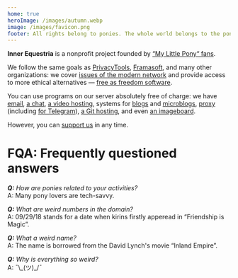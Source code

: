 ```yaml
---
home: true
heroImage: /images/autumn.webp
image: /images/favicon.png
footer: All rights belong to ponies. The whole world belongs to the ponies.
---
```


**Inner Equestria** is a nonprofit project founded by [“My Little Pony“ fans](/who/#staff).

We follow the same goals as [PrivacyTools](https://www.privacytools.io),
[Framasoft](https://framasoft.org), and many other organizations: we cover 
[issues of the modern network](http://www.gnu.org/proprietary/proprietary.html)
and provide access to more ethical alternatives — [free as freedom software](http://www.gnu.org/philosophy/free-sw.html).

You can use programs on our server absolutely free of charge: we have [email](/how/email.md), [a chat](/how/matrix.md), [a video hosting](/how/peertube.md), systems for [blogs](/how/plume.md) and [microblogs](/how/pleroma.md), [proxy](/how/shadowsocks.md) (including [for Telegram](/how/mtproxy.md)), [a Git hosting](/how/gitea.md), and even [an imageboard](/how/lynxchan.md).

However, you can [support us](/donate/) in any time.

# FQA: Frequently questioned answers

***Q:** How are ponies related to your activities?*  
A: Many pony lovers are tech-savvy.

***Q:** What are weird numbers in the domain?*  
A: 09/29/18 stands for a date when kirins firstly apperead in “Friendship is Magic”.

***Q:** What a weird name?*  
A: The name is borrowed from the David Lynch's movie “Inland Empire”.

***Q:** Why is everything so weird?*  
A: ¯\\\_(ツ)_/¯
